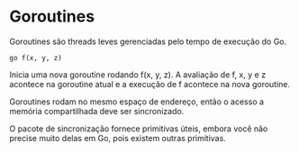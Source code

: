 # Goroutines

Goroutines são threads leves gerenciadas pelo tempo de execução do Go. 

`go f(x, y, z)` 

Inicia uma nova goroutine rodando f(x, y, z). A avaliação de f, x, y e z acontece na goroutine atual e a execução de f acontece na nova goroutine.

Goroutines rodam no mesmo espaço de endereço, então o acesso a memória compartilhada deve ser sincronizado.

O pacote de sincronização fornece primitivas úteis, embora você não precise muito delas em Go, pois existem outras primitivas.
